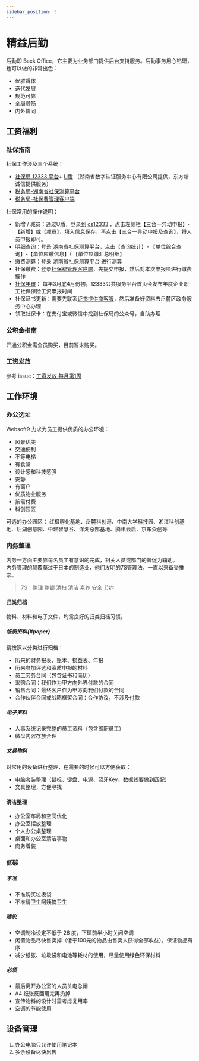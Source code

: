 ```yaml
---
sidebar_position: 3
---
```


# 精益后勤

后勤即 Back Office，它主要为业务部门提供后台支持服务。后勤事务用心钻研，也可以做的非常出色：

* 优雅得体
* 迭代发展
* 规范可靠
* 全局顺畅
* 内外协同

## 工资福利

### 社保指南

社保工作涉及三个系统：  

* [社保局 12333 平台](http://www.cs12333.com/Online/introduction/newUnitLogin.jsp)+ [U盾](http://www.hunca.com.cn/infoDetails.html?articleId=106) （湖南省数字认证服务中心有限公司提供，东方新诚信提供服务）
*  [税务局-湖南省社保测算平台](http://hntrapp.hunan.chinatax.gov.cn:20001/tax-corp-web/#/login) 
* [税务局-社保费管理客户端](http://hunan.chinatax.gov.cn/show/20201113075814)

社保常用的操作说明：  

* 新增 / 减员：通过U盾，登录到 [cs12333](http://www.cs12333.com/revision/) ，点击左侧栏【三合一异动申报】-【新增】或【减员】，填入信息保存，再点击【三合一异动申报及查询】，将人员申报即可。
* 明细查询：登录 [湖南省社保测算平台](http://hntrapp.hunan.chinatax.gov.cn:20001/tax-corp-web/#/login)，点击【查询统计】- 【单位综合查询】-【单位应缴信息】/ 【单位应缴汇总明细】
* 缴费测算：登录 [湖南省社保测算平台](http://hntrapp.hunan.chinatax.gov.cn:20001/tax-corp-web/#/login) 进行测算
* 社保缴费：登录[社保费管理客户端](http://hunan.chinatax.gov.cn/show/20201113075814)，先提交申报，然后对本次申报项进行缴费操作
* [社保年审](https://github.com/websoft9op/company/issues/50)： 每年3月底4月份初，12333公共服务平台首页会发布年度企业职工社保保险工资申报时间
* 社保证书更新：需要先联系[证书提供商客服](http://www.cs12333.com/Online/ca04.html#)，然后准备好资料去岳麓区政务服务中心办理
* 领取社保卡：在支付宝或微信中找到社保局的公众号，自助办理

### 公积金指南

开通公积金需全员购买，目前暂未购买。

### 工资发放

参考 issue：[工资发放 每月第1周](https://github.com/websoft9op/company/issues/107)

## 工作环境

### 办公选址

Websoft9 力求为员工提供优质的办公环境：

- 风景优美
- 交通便利
- 不等电梯
- 有食堂
- 设计感和科技感强
- 安静
- 有窗户
- 优质物业服务
- 按需付费
- 科创园区

可选的办公园区： 红枫孵化基地、岳麓科创港、中南大学科技园、湘江科创基地、后湖创意园、中建智慧谷、洋湖总部基地、腾讯云启、京东众创等

### 内务整理

内务一方面主要靠每名员工有意识的完成，相关人员或部门的督促为辅助。  
内务管理的颠覆莫过于日本的制造业，他们发明的7S管理法，一直以来备受推崇。  
> 7S：整理 整顿 清扫 清洁 素养 安全 节约

#### 归类归档 

物料、材料和电子文件，均需良好的归类归档习惯。  

##### 纸质资料{#paper}

请按照以分类进行归档：

- 历来的财务报表、账本、损益表、年报
- 历来参加评选和资质申报的材料
- 员工劳务合同（包含证书和简历）
- 采购合同：我们作为甲方向外界付款的合同
- 销售合同：最终客户作为甲方向我们付款的合同
- 合作伙伴合同或战略框架合同：合作协议，不涉及付款

##### 电子资料

- 人事系统记录完整的员工资料（包含离职员工）
- 微盘内容存放合理

##### 文具物料

对常用的设备进行整理，在需要的时候可以方便获取：

- 电脑套装整理（鼠标、键盘、电源、蓝牙Key、数据线要做到匹配）
- 文具整理，方便寻找

#### 清洁整理

- 办公室布局和空间优化
- 办公室摆放整理
- 个人办公桌整理
- 桌面和办公室清洁事物
- 商务着装

### 低碳

##### 不准

* 不准购买垃圾袋 
* 不准请卫生阿姨搞卫生

##### 建议

* 空调制冷设定不低于 26 度，下班前半小时关闭空调
* 闲置物品尽快售卖掉（低于100元的物品由售卖人获得全部收益），保证物品有序
* 减少纸张、垃圾袋和电池等耗材的使用，尽量使用绿色环保材料

##### 必须

* 最后离开办公室的人员关电总闸
* A4 纸张反面用完再扔掉
* 宣传物料的设计时需考虑复用率
* 空调的节能使用

## 设备管理

1. 办公电脑只允许使用笔记本
2. 多余设备尽快出售